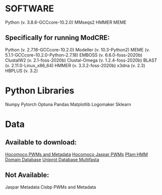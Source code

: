 # SOFTWARE

Python (v. 3.8.6-GCCcore-10.2.0)
MMseqs2
HMMER
MEME

## Specifically for running ModCRE:
Python (v. 2.7.18-GCCcore-10.2.0)
Modeller (v. 10.3-Python2)
MEME (v. 5.1.1-GCCcore-10.2.0-Python-2.7.18)
EMBOSS (v. 6.6.0-foss-2020b)
ClustalW2 (v. 2.1-foss-2020b)
Clustal-Omega (v. 1.2.4-foss-2020b)
BLAST (v. 2.11.0-Linux_x86_64)
HMMER (v. 3.3.2-foss-2020b)
x3dna (v. 2.3)
HBPLUS (v. 3.2)

# Python Libraries

Numpy
Pytorch
Optuna
Pandas
Matplotlib
Logomaker
Sklearn

# Data

## Available to download:
[Hocomoco PWMs and Metadata](https://hocomoco13.autosome.org/downloads_v13)
[Hocomoco ](https://hocomoco13.autosome.org/downloads_v13)
[Jaspar PWMs](https://jaspar.elixir.no/downloads/)
[Pfam HMM Domain Database](https://www.ebi.ac.uk/interpro/download/pfam/)
[Uniprot Database Multifasta](https://www.uniprot.org/help/downloads)

## Not Available:
Jaspar Metadata
Cisbp PWMs and Metadata
